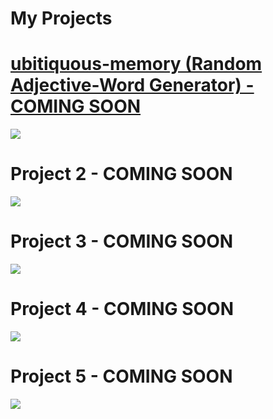 <html>
  <div>
    <h1 class="projects-title">My Projects</h1>
  </div>
  <div>
      <h1><a href="https://thekeylesscoder.github.io/ubitiquous-memory/" target="blank">ubitiquous-memory (Random Adjective-Word Generator) - COMING SOON</a></h1>
      <img src="https://cdn.pixabay.com/photo/2020/03/26/10/58/norway-4970080_1280.jpg">
  </div>
  <div>
      <h1>Project 2 - COMING SOON</h1>
      <img src="https://cdn.pixabay.com/photo/2020/03/26/10/58/norway-4970080_1280.jpg">
    </div>
  <div>
      <h1>Project 3 - COMING SOON</h1>
      <img src="https://cdn.pixabay.com/photo/2020/03/26/10/58/norway-4970080_1280.jpg">
  </div>
  <div>
      <h1>Project 4 - COMING SOON</h1>
      <img src="https://cdn.pixabay.com/photo/2020/03/26/10/58/norway-4970080_1280.jpg">
  </div>
  <div>
      <h1>Project 5 - COMING SOON</h1>
      <img src="https://cdn.pixabay.com/photo/2020/03/26/10/58/norway-4970080_1280.jpg">
  </div>
</html>
